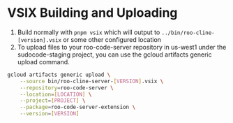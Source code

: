 # VSIX Building and Uploading

1. Build normally with `pnpm vsix` which will output to `../bin/roo-cline-[version].vsix` or some other configured location
2. To upload files to your roo-code-server repository in us-west1 under the sudocode-staging project, you can use the gcloud artifacts generic upload command.

```bash
gcloud artifacts generic upload \
    --source bin/roo-cline-server-[VERSION].vsix \
    --repository=roo-code-server \
    --location=[LOCATION] \
    --project=[PROJECT] \
    --package=roo-code-server-extension \
    --version=[VERSION]
```
